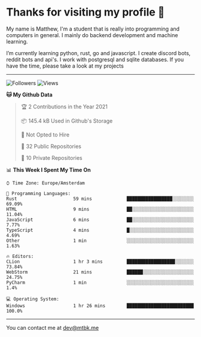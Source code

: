 # Thanks for visiting my profile 👋
My name is Matthew, I'm a student that is really into programming and computers in general. I mainly do backend development and machine learning.

I’m currently learning python, rust, go and javascript. I create discord bots, reddit bots and api's. I work with postgresql and sqlite databases. If you have the time, please take a look at my projects


---
![Followers](https://img.shields.io/github/followers/DankDumpster?style=social)
![Views](https://komarev.com/ghpvc/?username=DankDumpster&style=flat-square&color=green)
<!--START_SECTION:waka-->
**🐱 My Github Data** 

> 🏆 2 Contributions in the Year 2021
 > 
> 📦 145.4 kB Used in Github's Storage 
 > 
> 🚫 Not Opted to Hire
 > 
> 📜 32 Public Repositories 
 > 
> 🔑 10 Private Repositories  
 > 
📊 **This Week I Spent My Time On** 

```text
⌚︎ Time Zone: Europe/Amsterdam

💬 Programming Languages: 
Rust                     59 mins             █████████████████░░░░░░░░   69.09% 
HTML                     9 mins              ██░░░░░░░░░░░░░░░░░░░░░░░   11.04% 
JavaScript               6 mins              ██░░░░░░░░░░░░░░░░░░░░░░░   7.77% 
TypeScript               4 mins              █░░░░░░░░░░░░░░░░░░░░░░░░   4.69% 
Other                    1 min               ░░░░░░░░░░░░░░░░░░░░░░░░░   1.63%

🔥 Editors: 
CLion                    1 hr 3 mins         ██████████████████░░░░░░░   73.84% 
WebStorm                 21 mins             ██████░░░░░░░░░░░░░░░░░░░   24.75% 
PyCharm                  1 min               ░░░░░░░░░░░░░░░░░░░░░░░░░   1.4%

💻 Operating System: 
Windows                  1 hr 26 mins        █████████████████████████   100.0%

```


<!--END_SECTION:waka-->
-------

You can contact me at dev@mtbk.me
